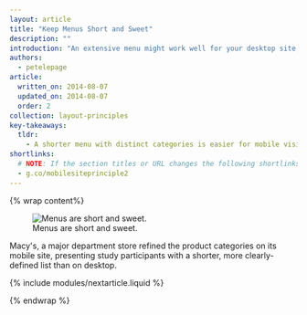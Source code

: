 ```yaml
---
layout: article
title: "Keep Menus Short and Sweet"
description: ""
introduction: "An extensive menu might work well for your desktop site, but mobile users won't have the patience to scroll through a long list of options to try and find what they want. Consider how you can present the fewest menu items possible."
authors:
  - petelepage
article:
  written_on: 2014-08-07
  updated_on: 2014-08-07
  order: 2
collection: layout-principles
key-takeaways:
  tldr: 
    - A shorter menu with distinct categories is easier for mobile visitors to navigate.
shortlinks: 
  # NOTE: If the section titles or URL changes the following shortlinks must be updated
  - g.co/mobilesiteprinciple2
---
```


{% wrap content%}

<figure>
  <img src="imgs/hpnav-menus-good.png" srcset="imgs/hpnav-menus-good.png 1x, imgs/hpnav-menus-good-2x.png 2x" alt="Menus are short and sweet.">
  <figcaption>Menus are short and sweet.</figcaption>
</figure>

Macy's, a major department store refined the product categories on its mobile 
site, presenting study participants with a shorter, more clearly-defined list 
than on desktop.

{% include modules/nextarticle.liquid %}

{% endwrap %}
